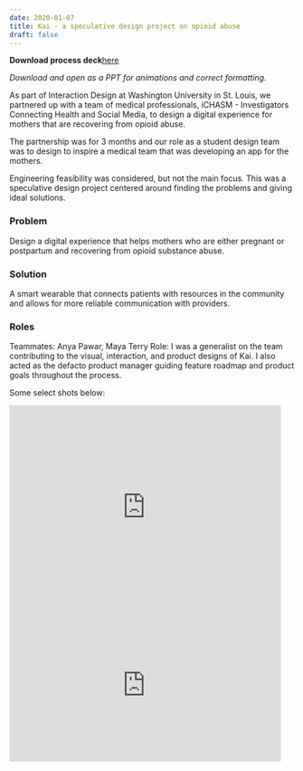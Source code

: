 ```yaml
---
date: 2020-01-07
title: Kai - a speculative design project on opioid abuse 
draft: false
---
```

**Download process deck**[here](https://drive.google.com/file/d/1USemgc8NwrN1H6-jyfTG-u-E533_UzSo/view?usp=sharing)

*Download and open as a PPT for animations and correct formatting.*

As part of Interaction Design at Washington University in St. Louis, we partnered up with a team of medical professionals, iCHASM - Investigators Connecting Health and Social Media, to design a digital experience for mothers that are recovering from opioid abuse.

The partnership was for 3 months and our role as a student design team was to design to inspire a medical team that was developing an app for the mothers.

Engineering feasibility was considered, but not the main focus. This was a speculative design project centered around finding the problems and giving ideal solutions. 

### Problem
Design a digital experience that helps mothers who are either pregnant or postpartum and recovering from opioid substance abuse.

### Solution 
A smart wearable that connects patients with resources in the community and allows for more reliable communication with providers. 

 ### Roles  
Teammates: Anya Pawar, Maya Terry 
Role: I was a generalist on the team contributing to the visual, interaction, and product designs of Kai. I also acted as the defacto product manager guiding feature roadmap and product goals throughout the process.

Some select shots below: 

<iframe src="https://giphy.com/embed/U1U1EbwEykvygBUQts" width="480" height="360" frameBorder="0" class="giphy-embed" ></iframe>

<iframe src="https://giphy.com/embed/kf3Hokzzggnci2724r" width="480" height="270" frameBorder="0" class="giphy-embed" ></iframe>



